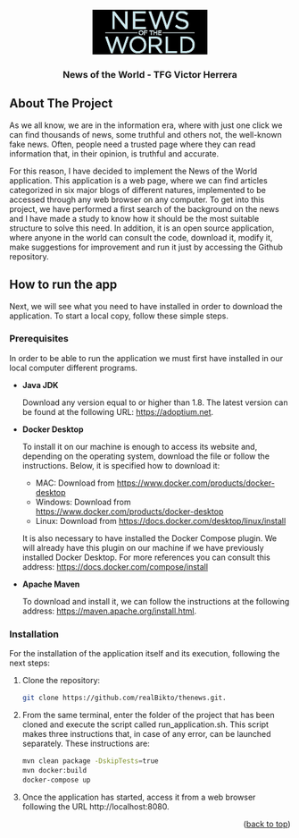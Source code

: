 <div id="top"></div>


<!-- PROJECT LOGO -->
<br />
<div align="center">
  <a href="https://github.com/realBikto/thenews">
    <img src="src/main/resources/img/logo.png" alt="Logo" height="80">
  </a>
<h3 align="center">News of the World - TFG Victor Herrera</h3>
</div>

<!-- ABOUT THE PROJECT -->
## About The Project

As we all know, we are in the information era, where with just one click we can find thousands of news, some truthful and others not, the well-known fake news. Often, people need a trusted page where they can read information that, in their opinion, is truthful and accurate.

For this reason, I have decided to implement the News of the World application. This application is a web page, where we can find articles categorized in six major blogs of different natures, implemented to be accessed through any web browser on any computer. To get into this project, we have performed a first search of the background on the news and I have made a study to know how it should be the most suitable structure to solve this need. In addition, it is an open source application, where anyone in the world can consult the code, download it, modify it, make suggestions for improvement and run it just by accessing the Github repository.


<!-- GETTING STARTED -->
## How to run the app

Next, we will see what you need to have installed in order to download the application. To start a local copy, follow these simple steps.

### Prerequisites

In order to be able to run the application we must first have installed in our local computer different programs.
* **Java JDK**
  
    Download any version equal to or higher than 1.8. The latest version can be found at the following URL: https://adoptium.net.
  

* **Docker Desktop**

    To install it on our machine is enough to access its website and, depending on the operating system, download the file or follow the instructions. Below, it is specified how to download it:

   * MAC: Download from https://www.docker.com/products/docker-desktop
   * Windows: Download from https://www.docker.com/products/docker-desktop
   * Linux: Download from https://docs.docker.com/desktop/linux/install

    It is also necessary to have installed the Docker Compose plugin. We will already have this plugin on our machine if we have previously installed Docker Desktop. For more references you can consult this address: https://docs.docker.com/compose/install


* **Apache Maven**

  To download and install it, we can follow the instructions at the following address: https://maven.apache.org/install.html.


### Installation

For the installation of the application itself and its execution, following the next steps:

1. Clone the repository: 
   ```sh
   git clone https://github.com/realBikto/thenews.git.
   ```
2. From the same terminal, enter the folder of the project that has been cloned and execute the script called run_application.sh. This script makes three instructions that, in case of any error, can be launched separately. These instructions are:

   ```sh
   mvn clean package -DskipTests=true
   mvn docker:build
   docker-compose up
   ```
3. Once the application has started,  access it from a web browser following the URL http://localhost:8080.

<p align="right">(<a href="#top">back to top</a>)</p>

